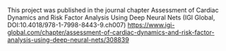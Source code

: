 This project was published in the journal chapter Assessment of Cardiac Dynamics and Risk Factor Analysis Using Deep Neural Nets (IGI Global, DOI:10.4018/978-1-7998-8443-9.ch007)
https://www.igi-global.com/chapter/assessment-of-cardiac-dynamics-and-risk-factor-analysis-using-deep-neural-nets/308839
